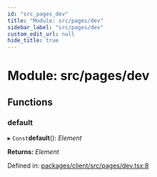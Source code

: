 ```yaml
---
id: "src_pages_dev"
title: "Module: src/pages/dev"
sidebar_label: "src/pages/dev"
custom_edit_url: null
hide_title: true
---
```


# Module: src/pages/dev

## Functions

### default

▸ `Const`**default**(): *Element*

**Returns:** *Element*

Defined in: [packages/client/src/pages/dev.tsx:8](https://github.com/xr3ngine/xr3ngine/blob/7e8e151f1/packages/client/src/pages/dev.tsx#L8)
